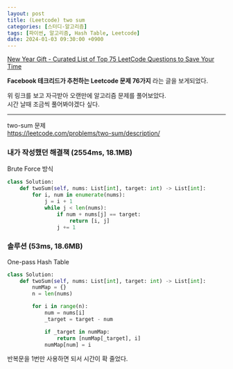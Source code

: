 ```yaml
---
layout: post
title: (Leetcode) two sum
categories: [스터디-알고리즘]
tags: [파이썬, 알고리즘, Hash Table, Leetcode]
date: 2024-01-03 09:30:00 +0900
---
```


[New Year Gift - Curated List of Top 75 LeetCode Questions to Save Your Time](https://www.teamblind.com/post/New-Year-Gift---Curated-List-of-Top-75-LeetCode-Questions-to-Save-Your-Time-OaM1orEU)

**Facebook 테크리드가 추천하는 Leetcode 문제 76가지** 라는 글을 보게되었다.

위 링크를 보고 자극받아 오랜만에 알고리즘 문제를 풀어보았다.  
시간 날때 조금씩 풀어봐야겠다 싶다.

---

two-sum 문제  
https://leetcode.com/problems/two-sum/description/

### 내가 작성했던 해결책 (2554ms, 18.1MB)

Brute Force 방식

```python
class Solution:
    def twoSum(self, nums: List[int], target: int) -> List[int]:
        for i, num in enumerate(nums):
            j = i + 1
            while j < len(nums):
                if num + nums[j] == target:
                    return [i, j]
                j += 1
```

### 솔루션 (53ms, 18.6MB)

One-pass Hash Table

```python
class Solution:
    def twoSum(self, nums: List[int], target: int) -> List[int]:
        numMap = {}
        n = len(nums)

        for i in range(n):
            num = nums[i]
            _target = target - num

            if _target in numMap:
                return [numMap[_target], i]
            numMap[num] = i
```

반복문을 1번만 사용하면 되서 시간이 확 줄었다.

